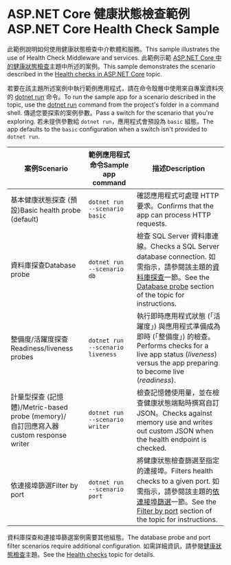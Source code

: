 # <a name="aspnet-core-health-check-sample"></a><span data-ttu-id="a5d9d-101">ASP.NET Core 健康狀態檢查範例</span><span class="sxs-lookup"><span data-stu-id="a5d9d-101">ASP.NET Core Health Check Sample</span></span>

<span data-ttu-id="a5d9d-102">此範例說明如何使用健康狀態檢查中介軟體和服務。</span><span class="sxs-lookup"><span data-stu-id="a5d9d-102">This sample illustrates the use of Health Check Middleware and services.</span></span> <span data-ttu-id="a5d9d-103">此範例示範 [ASP.NET Core 中的健康狀態檢查](https://docs.microsoft.com/aspnet/core/host-and-deploy/health-checks)主題中所述的案例。</span><span class="sxs-lookup"><span data-stu-id="a5d9d-103">This sample demonstrates the scenario described in the [Health checks in ASP.NET Core](https://docs.microsoft.com/aspnet/core/host-and-deploy/health-checks) topic.</span></span>

<span data-ttu-id="a5d9d-104">若要在該主題所述案例中執行範例應用程式，請在命令殼層中使用來自專案資料夾的 [dotnet run](https://docs.microsoft.com/dotnet/core/tools/dotnet-run) 命令。</span><span class="sxs-lookup"><span data-stu-id="a5d9d-104">To run the sample app for a scenario described in the topic, use the [dotnet run](https://docs.microsoft.com/dotnet/core/tools/dotnet-run) command from the project's folder in a command shell.</span></span> <span data-ttu-id="a5d9d-105">傳遞您要探索的案例參數。</span><span class="sxs-lookup"><span data-stu-id="a5d9d-105">Pass a switch for the scenario that you're exploring.</span></span> <span data-ttu-id="a5d9d-106">若未提供參數給 `dotnet run`，應用程式會預設為 `basic` 組態。</span><span class="sxs-lookup"><span data-stu-id="a5d9d-106">The app defaults to the `basic` configuration when a switch isn't provided to `dotnet run`.</span></span>

| <span data-ttu-id="a5d9d-107">案例</span><span class="sxs-lookup"><span data-stu-id="a5d9d-107">Scenario</span></span>                                               | <span data-ttu-id="a5d9d-108">範例應用程式命令</span><span class="sxs-lookup"><span data-stu-id="a5d9d-108">Sample app command</span></span>               | <span data-ttu-id="a5d9d-109">描述</span><span class="sxs-lookup"><span data-stu-id="a5d9d-109">Description</span></span> |
| ------------------------------------------------------ | -------------------------------- | ----------- |
| <span data-ttu-id="a5d9d-110">基本健康狀態探查 (預設)</span><span class="sxs-lookup"><span data-stu-id="a5d9d-110">Basic health probe (default)</span></span>                           | `dotnet run --scenario basic`    | <span data-ttu-id="a5d9d-111">確認應用程式可處理 HTTP 要求。</span><span class="sxs-lookup"><span data-stu-id="a5d9d-111">Confirms that the app can process HTTP requests.</span></span> |
| <span data-ttu-id="a5d9d-112">資料庫探查</span><span class="sxs-lookup"><span data-stu-id="a5d9d-112">Database probe</span></span>                                         | `dotnet run --scenario db`       | <span data-ttu-id="a5d9d-113">檢查 SQL Server 資料庫連線。</span><span class="sxs-lookup"><span data-stu-id="a5d9d-113">Checks a SQL Server database connection.</span></span> <span data-ttu-id="a5d9d-114">如需指示，請參閱該主題的[資料庫探查](https://docs.microsoft.com/aspnet/core/host-and-deploy/health-checks#database-probe)一節。</span><span class="sxs-lookup"><span data-stu-id="a5d9d-114">See the [Database probe](https://docs.microsoft.com/aspnet/core/host-and-deploy/health-checks#database-probe) section of the topic for instructions.</span></span> |
| <span data-ttu-id="a5d9d-115">整備度/活躍度探查</span><span class="sxs-lookup"><span data-stu-id="a5d9d-115">Readiness/liveness probes</span></span>                              | `dotnet run --scenario liveness` | <span data-ttu-id="a5d9d-116">執行即時應用程式狀態 (「活躍度」) 與應用程式準備成為即時 (「整備度」) 的檢查。</span><span class="sxs-lookup"><span data-stu-id="a5d9d-116">Performs checks for a live app status (*liveness*) versus the app preparing to become live (*readiness*).</span></span> |
| <span data-ttu-id="a5d9d-117">計量型探查 (記憶體)/</span><span class="sxs-lookup"><span data-stu-id="a5d9d-117">Metric-based probe (memory)/</span></span><br><span data-ttu-id="a5d9d-118">自訂回應寫入器</span><span class="sxs-lookup"><span data-stu-id="a5d9d-118">custom response writer</span></span> | `dotnet run --scenario writer`   | <span data-ttu-id="a5d9d-119">檢查記憶體使用量，並在檢查健康狀態端點時撰寫自訂 JSON。</span><span class="sxs-lookup"><span data-stu-id="a5d9d-119">Checks against memory use and writes out custom JSON when the health endpoint is checked.</span></span> |
| <span data-ttu-id="a5d9d-120">依連接埠篩選</span><span class="sxs-lookup"><span data-stu-id="a5d9d-120">Filter by port</span></span>                                         | `dotnet run --scenario port`     | <span data-ttu-id="a5d9d-121">將健康狀態檢查篩選至指定的連接埠。</span><span class="sxs-lookup"><span data-stu-id="a5d9d-121">Filters health checks to a given port.</span></span> <span data-ttu-id="a5d9d-122">如需指示，請參閱該主題的[依連接埠篩選](https://docs.microsoft.com/aspnet/core/host-and-deploy/health-checks#filter-by-port)一節。</span><span class="sxs-lookup"><span data-stu-id="a5d9d-122">See the [Filter by port](https://docs.microsoft.com/aspnet/core/host-and-deploy/health-checks#filter-by-port) section of the topic for instructions.</span></span> |

<span data-ttu-id="a5d9d-123">資料庫探查和連接埠篩選案例需要其他組態。</span><span class="sxs-lookup"><span data-stu-id="a5d9d-123">The database probe and port filter scenarios require additional configuration.</span></span> <span data-ttu-id="a5d9d-124">如需詳細資訊，請參閱[健康狀態檢查](https://docs.microsoft.com/aspnet/core/host-and-deploy/health-checks)主題。</span><span class="sxs-lookup"><span data-stu-id="a5d9d-124">See the [Health checks](https://docs.microsoft.com/aspnet/core/host-and-deploy/health-checks) topic for details.</span></span>
